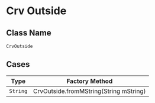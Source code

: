 
# Crv Outside

## Class Name

`CrvOutside`

## Cases

| Type | Factory Method |
|  --- | --- |
| `String` | CrvOutside.fromMString(String mString) |

